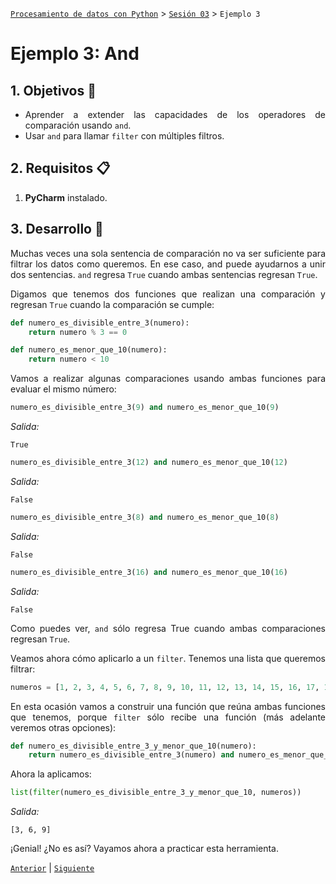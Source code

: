 [`Procesamiento de datos con Python`](../../Readme.md) > [`Sesión 03`](../Readme.md) > `Ejemplo 3`

# Ejemplo 3: And

<div style="text-align: justify;">

## 1. Objetivos :dart:

- Aprender a extender las capacidades de los operadores de comparación usando `and`.
- Usar `and` para llamar `filter` con múltiples filtros.

## 2. Requisitos :clipboard:

1. **PyCharm** instalado.

## 3. Desarrollo :rocket:

Muchas veces una sola sentencia de comparación no va ser suficiente para filtrar los datos como queremos. En ese caso, and puede ayudarnos a unir dos sentencias. `and` regresa `True` cuando ambas sentencias regresan `True`.

Digamos que tenemos dos funciones que realizan una comparación y regresan `True` cuando la comparación se cumple:

```python
def numero_es_divisible_entre_3(numero):
    return numero % 3 == 0

def numero_es_menor_que_10(numero):
    return numero < 10
```

Vamos a realizar algunas comparaciones usando ambas funciones para evaluar el mismo número:

```python
numero_es_divisible_entre_3(9) and numero_es_menor_que_10(9)
```
*Salida:*
```
True
```

```python
numero_es_divisible_entre_3(12) and numero_es_menor_que_10(12)
```
*Salida:*
```
False
```

```python
numero_es_divisible_entre_3(8) and numero_es_menor_que_10(8)
```
*Salida:*
```
False
```

```python
numero_es_divisible_entre_3(16) and numero_es_menor_que_10(16)
```
*Salida:*
```
False
```

Como puedes ver, `and` sólo regresa True cuando ambas comparaciones regresan `True`.

Veamos ahora cómo aplicarlo a un `filter`. Tenemos una lista que queremos filtrar:

```python
numeros = [1, 2, 3, 4, 5, 6, 7, 8, 9, 10, 11, 12, 13, 14, 15, 16, 17, 18, 19, 20]
```

En esta ocasión vamos a construir una función que reúna ambas funciones que tenemos, porque `filter` sólo recibe una función (más adelante veremos otras opciones):

```python
def numero_es_divisible_entre_3_y_menor_que_10(numero):    
    return numero_es_divisible_entre_3(numero) and numero_es_menor_que_10(numero)
```

Ahora la aplicamos:

```python
list(filter(numero_es_divisible_entre_3_y_menor_que_10, numeros))
```
*Salida:*
```
[3, 6, 9]
```

¡Genial! ¿No es así? Vayamos ahora a practicar esta herramienta.

[`Anterior`](../Readme.md) | [`Siguiente`](../Readme.md)

</div>